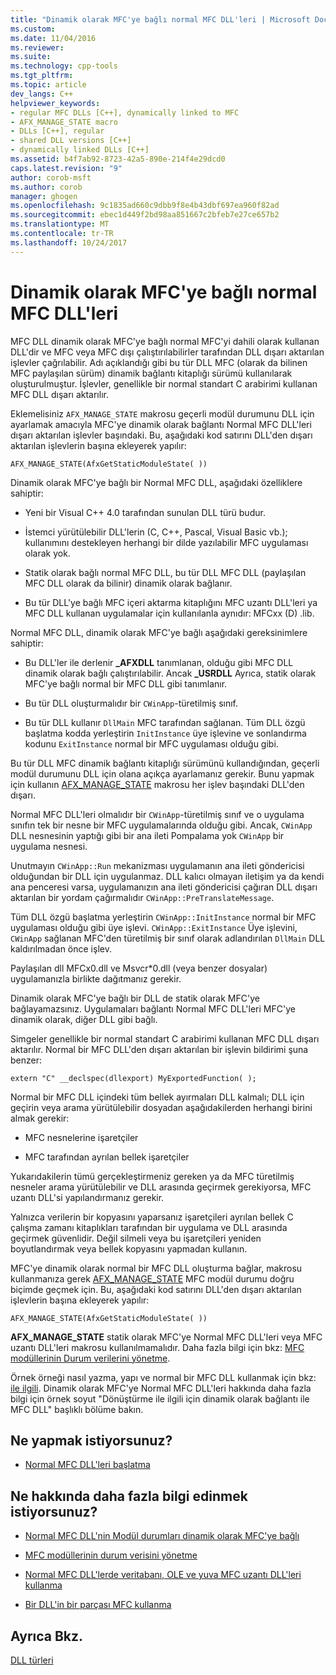 ```yaml
---
title: "Dinamik olarak MFC'ye bağlı normal MFC DLL'leri | Microsoft Docs"
ms.custom: 
ms.date: 11/04/2016
ms.reviewer: 
ms.suite: 
ms.technology: cpp-tools
ms.tgt_pltfrm: 
ms.topic: article
dev_langs: C++
helpviewer_keywords:
- regular MFC DLLs [C++], dynamically linked to MFC
- AFX_MANAGE_STATE macro
- DLLs [C++], regular
- shared DLL versions [C++]
- dynamically linked DLLs [C++]
ms.assetid: b4f7ab92-8723-42a5-890e-214f4e29dcd0
caps.latest.revision: "9"
author: corob-msft
ms.author: corob
manager: ghogen
ms.openlocfilehash: 9c1835ad660c9dbb9f8e4b43dbf697ea960f82ad
ms.sourcegitcommit: ebec1d449f2bd98aa851667c2bfeb7e27ce657b2
ms.translationtype: MT
ms.contentlocale: tr-TR
ms.lasthandoff: 10/24/2017
---
```

# <a name="regular-mfc-dlls-dynamically-linked-to-mfc"></a>Dinamik olarak MFC'ye bağlı normal MFC DLL'leri
MFC DLL dinamik olarak MFC'ye bağlı normal MFC'yi dahili olarak kullanan DLL'dir ve MFC veya MFC dışı çalıştırılabilirler tarafından DLL dışarı aktarılan işlevler çağrılabilir. Adı açıklandığı gibi bu tür DLL MFC (olarak da bilinen MFC paylaşılan sürüm) dinamik bağlantı kitaplığı sürümü kullanılarak oluşturulmuştur. İşlevler, genellikle bir normal standart C arabirimi kullanan MFC DLL dışarı aktarılır.  
  
 Eklemelisiniz `AFX_MANAGE_STATE` makrosu geçerli modül durumunu DLL için ayarlamak amacıyla MFC'ye dinamik olarak bağlantı Normal MFC DLL'leri dışarı aktarılan işlevler başındaki. Bu, aşağıdaki kod satırını DLL'den dışarı aktarılan işlevlerin başına ekleyerek yapılır:  
  
```  
AFX_MANAGE_STATE(AfxGetStaticModuleState( ))  
```  
  
 Dinamik olarak MFC'ye bağlı bir Normal MFC DLL, aşağıdaki özelliklere sahiptir:  
  
-   Yeni bir Visual C++ 4.0 tarafından sunulan DLL türü budur.  
  
-   İstemci yürütülebilir DLL'lerin (C, C++, Pascal, Visual Basic vb.); kullanımını destekleyen herhangi bir dilde yazılabilir MFC uygulaması olarak yok.  
  
-   Statik olarak bağlı normal MFC DLL, bu tür DLL MFC DLL (paylaşılan MFC DLL olarak da bilinir) dinamik olarak bağlanır.  
  
-   Bu tür DLL'ye bağlı MFC içeri aktarma kitaplığını MFC uzantı DLL'leri ya MFC DLL kullanan uygulamalar için kullanılanla aynıdır: MFCxx (D) .lib.  
  
 Normal MFC DLL, dinamik olarak MFC'ye bağlı aşağıdaki gereksinimlere sahiptir:  
  
-   Bu DLL'ler ile derlenir **_AFXDLL** tanımlanan, olduğu gibi MFC DLL dinamik olarak bağlı çalıştırılabilir. Ancak **_USRDLL** Ayrıca, statik olarak MFC'ye bağlı normal bir MFC DLL gibi tanımlanır.  
  
-   Bu tür DLL oluşturmalıdır bir `CWinApp`-türetilmiş sınıf.  
  
-   Bu tür DLL kullanır `DllMain` MFC tarafından sağlanan. Tüm DLL özgü başlatma kodda yerleştirin `InitInstance` üye işlevine ve sonlandırma kodunu `ExitInstance` normal bir MFC uygulaması olduğu gibi.  
  
 Bu tür DLL MFC dinamik bağlantı kitaplığı sürümünü kullandığından, geçerli modül durumunu DLL için olana açıkça ayarlamanız gerekir. Bunu yapmak için kullanın [AFX_MANAGE_STATE](../mfc/reference/extension-dll-macros.md#afx_manage_state) makrosu her işlev başındaki DLL'den dışarı.  
  
 Normal MFC DLL'leri olmalıdır bir `CWinApp`-türetilmiş sınıf ve o uygulama sınıfın tek bir nesne bir MFC uygulamalarında olduğu gibi. Ancak, `CWinApp` DLL nesnesinin yaptığı gibi bir ana ileti Pompalama yok `CWinApp` bir uygulama nesnesi.  
  
 Unutmayın `CWinApp::Run` mekanizması uygulamanın ana ileti göndericisi olduğundan bir DLL için uygulanmaz. DLL kalıcı olmayan iletişim ya da kendi ana penceresi varsa, uygulamanızın ana ileti göndericisi çağıran DLL dışarı aktarılan bir yordam çağırmalıdır `CWinApp::PreTranslateMessage`.  
  
 Tüm DLL özgü başlatma yerleştirin `CWinApp::InitInstance` normal bir MFC uygulaması olduğu gibi üye işlevi. `CWinApp::ExitInstance` Üye işlevini, `CWinApp` sağlanan MFC'den türetilmiş bir sınıf olarak adlandırılan `DllMain` DLL kaldırılmadan önce işlev.  
  
 Paylaşılan dll MFCx0.dll ve Msvcr*0.dll (veya benzer dosyalar) uygulamanızla birlikte dağıtmanız gerekir.  
  
 Dinamik olarak MFC'ye bağlı bir DLL de statik olarak MFC'ye bağlayamazsınız. Uygulamaları bağlantı Normal MFC DLL'leri MFC'ye dinamik olarak, diğer DLL gibi bağlı.  
  
 Simgeler genellikle bir normal standart C arabirimi kullanan MFC DLL dışarı aktarılır. Normal bir MFC DLL'den dışarı aktarılan bir işlevin bildirimi şuna benzer:  
  
```  
extern "C" __declspec(dllexport) MyExportedFunction( );  
```  
  
 Normal bir MFC DLL içindeki tüm bellek ayırmaları DLL kalmalı; DLL için geçirin veya arama yürütülebilir dosyadan aşağıdakilerden herhangi birini almak gerekir:  
  
-   MFC nesnelerine işaretçiler  
  
-   MFC tarafından ayrılan bellek işaretçiler  
  
 Yukarıdakilerin tümü gerçekleştirmeniz gereken ya da MFC türetilmiş nesneler arama yürütülebilir ve DLL arasında geçirmek gerekiyorsa, MFC uzantı DLL'si yapılandırmanız gerekir.  
  
 Yalnızca verilerin bir kopyasını yaparsanız işaretçileri ayrılan bellek C çalışma zamanı kitaplıkları tarafından bir uygulama ve DLL arasında geçirmek güvenlidir. Değil silmeli veya bu işaretçileri yeniden boyutlandırmak veya bellek kopyasını yapmadan kullanın.  
  
 MFC'ye dinamik olarak normal bir MFC DLL oluşturma bağlar, makrosu kullanmanıza gerek [AFX_MANAGE_STATE](../mfc/reference/extension-dll-macros.md#afx_manage_state) MFC modül durumu doğru biçimde geçmek için. Bu, aşağıdaki kod satırını DLL'den dışarı aktarılan işlevlerin başına ekleyerek yapılır:  
  
```  
AFX_MANAGE_STATE(AfxGetStaticModuleState( ))  
```  
  
 **AFX_MANAGE_STATE** statik olarak MFC'ye Normal MFC DLL'leri veya MFC uzantı DLL'leri makrosu kullanılmamalıdır. Daha fazla bilgi için bkz: [MFC modüllerinin Durum verilerini yönetme](../mfc/managing-the-state-data-of-mfc-modules.md).  
  
 Örnek örneği nasıl yazma, yapı ve normal bir MFC DLL kullanmak için bkz: [ile ilgili](https://github.com/Microsoft/VCSamples/tree/master/VC2010Samples/MFC/advanced/DllScreenCap). Dinamik olarak MFC'ye Normal MFC DLL'leri hakkında daha fazla bilgi için örnek soyut "Dönüştürme ile ilgili için dinamik olarak bağlantı ile MFC DLL" başlıklı bölüme bakın.  
  
## <a name="what-do-you-want-to-do"></a>Ne yapmak istiyorsunuz?  
  
-   [Normal MFC DLL'leri başlatma](../build/run-time-library-behavior.md#initializing-regular-dlls)  
  
## <a name="what-do-you-want-to-know-more-about"></a>Ne hakkında daha fazla bilgi edinmek istiyorsunuz?  
  
-   [Normal MFC DLL'nin Modül durumları dinamik olarak MFC'ye bağlı](../build/module-states-of-a-regular-dll-dynamically-linked-to-mfc.md)  
  
-   [MFC modüllerinin durum verisini yönetme](../mfc/managing-the-state-data-of-mfc-modules.md)  
  
-   [Normal MFC DLL'lerde veritabanı, OLE ve yuva MFC uzantı DLL'leri kullanma](../build/using-database-ole-and-sockets-extension-dlls-in-regular-dlls.md)  
  
-   [Bir DLL'in bir parçası MFC kullanma](../mfc/tn011-using-mfc-as-part-of-a-dll.md)  
  
## <a name="see-also"></a>Ayrıca Bkz.  
 [DLL türleri](../build/kinds-of-dlls.md)